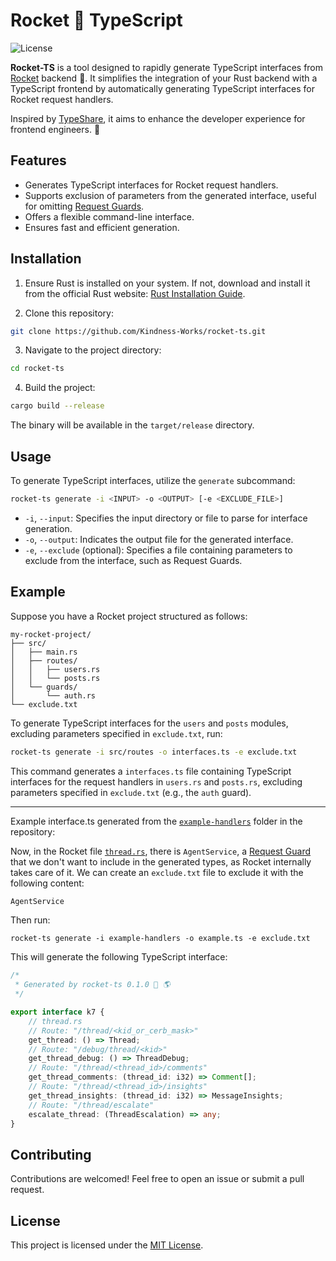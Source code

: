 # Rocket 💫 TypeScript

![License](https://img.shields.io/github/license/Kindness-Works/rocket-ts)

**Rocket-TS** is a tool designed to rapidly generate TypeScript interfaces from [Rocket](https://rocket.rs) backend 🦀. It simplifies the integration of your Rust backend with a TypeScript frontend by automatically generating TypeScript interfaces for Rocket request handlers.

Inspired by [TypeShare](https://github.com/1Password/typeshare), it aims to enhance the developer experience for frontend engineers. 🤗

## Features

-   Generates TypeScript interfaces for Rocket request handlers.
-   Supports exclusion of parameters from the generated interface, useful for omitting [Request Guards](https://rocket.rs/guide/v0.4/requests/#request-guards).
-   Offers a flexible command-line interface.
-   Ensures fast and efficient generation.

## Installation

1. Ensure Rust is installed on your system. If not, download and install it from the official Rust website: [Rust Installation Guide](https://www.rust-lang.org/tools/install).

2. Clone this repository:

```bash
git clone https://github.com/Kindness-Works/rocket-ts.git
```

3. Navigate to the project directory:

```bash
cd rocket-ts
```

4. Build the project:

```bash
cargo build --release
```

The binary will be available in the `target/release` directory.

## Usage

To generate TypeScript interfaces, utilize the `generate` subcommand:

```bash
rocket-ts generate -i <INPUT> -o <OUTPUT> [-e <EXCLUDE_FILE>]
```

-   `-i`, `--input`: Specifies the input directory or file to parse for interface generation.
-   `-o`, `--output`: Indicates the output file for the generated interface.
-   `-e`, `--exclude` (optional): Specifies a file containing parameters to exclude from the interface, such as Request Guards.

## Example

Suppose you have a Rocket project structured as follows:

```
my-rocket-project/
├── src/
│   ├── main.rs
│   ├── routes/
│   │   ├── users.rs
│   │   └── posts.rs
│   └── guards/
│       └── auth.rs
└── exclude.txt
```

To generate TypeScript interfaces for the `users` and `posts` modules, excluding parameters specified in `exclude.txt`, run:

```bash
rocket-ts generate -i src/routes -o interfaces.ts -e exclude.txt
```

This command generates a `interfaces.ts` file containing TypeScript interfaces for the request handlers in `users.rs` and `posts.rs`, excluding parameters specified in `exclude.txt` (e.g., the `auth` guard).

---

Example interface.ts generated from the [`example-handlers`](https://github.com/Kindness-Works/rocket-ts/tree/main/example-handlers) folder in the repository:

Now, in the Rocket file [`thread.rs`](https://github.com/Kindness-Works/rocket-ts/blob/main/example-handlers/thread.rs), there is `AgentService`, a [Request Guard](https://rocket.rs/guide/v0.4/requests/#request-guards) that we don't want to include in the generated types, as Rocket internally takes care of it. We can create an `exclude.txt` file to exclude it with the following content:

```txt
AgentService
```

Then run:

```shell
rocket-ts generate -i example-handlers -o example.ts -e exclude.txt
```

This will generate the following TypeScript interface:

```typescript
/*
 * Generated by rocket-ts 0.1.0 🚀 🌎
 */

export interface k7 {
	// thread.rs
	// Route: "/thread/<kid_or_cerb_mask>"
	get_thread: () => Thread;
	// Route: "/debug/thread/<kid>"
	get_thread_debug: () => ThreadDebug;
	// Route: "/thread/<thread_id>/comments"
	get_thread_comments: (thread_id: i32) => Comment[];
	// Route: "/thread/<thread_id>/insights"
	get_thread_insights: (thread_id: i32) => MessageInsights;
	// Route: "/thread/escalate"
	escalate_thread: (ThreadEscalation) => any;
}
```

## Contributing

Contributions are welcomed! Feel free to open an issue or submit a pull request.

## License

This project is licensed under the [MIT License](LICENSE).
